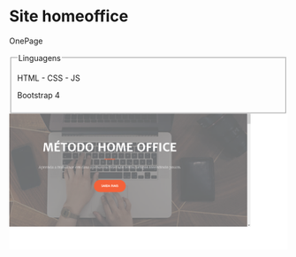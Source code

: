 <h1>Site homeoffice</h1>

<p>OnePage</p>

<fieldset>
<legend>Linguagens</legend>
<p>HTML - CSS - JS</p>
<p>Bootstrap 4</p>
</fieldset>

<img style="margin 15px" src="imf.png">
